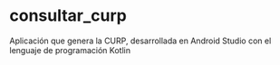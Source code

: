 # consultar_curp
Aplicación que genera la CURP, desarrollada en Android Studio con el lenguaje de programación Kotlin
